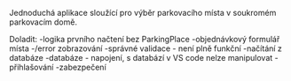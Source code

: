 Jednoduchá aplikace sloužící pro výběr parkovacího místa v soukromém parkovacím domě.

Doladit:
-logika prvního načtení bez ParkingPlace
-objednávkový formulář místa
-/error zobrazování
-správné validace - není plně funkční
-načítání z databáze
-databáze - napojení, s databází v VS code nelze manipulovat
-přihlašování
-zabezpečení
